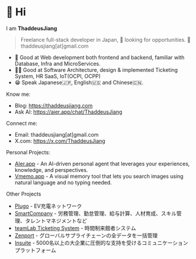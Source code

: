 # 👋 Hi

I am **ThaddeusJiang**

> Freelance full-stack developer in Japan, 🤝 looking for opportunities.
> 📧 thaddeusjiang[at]gmail.com

* 🤘 Good at Web development both frontend and backend, familiar with Database, Infra and MicroServices.
* 🙋‍♂️ Good at Software Architecture, design & implemented Ticketing System, HR SaaS, IoT(OCPI, OCPP)
* 😁 Speak Japanese🇯🇵, English🇺🇸 and Chinese🇨🇳.

Know me:

* Blog: https://thaddeusjiang.com
* Ask AI: https://aier.app/chat/ThaddeusJiang

Connect me:

* Email: thaddeusjiang[at]gmail.com
* X.com: https://x.com/ThaddeusJiang

Personal Projects:

* [AIer.app](https://www.aier.app) - An AI-driven personal agent that leverages your experiences, knowledge, and perspectives.
* [Vmemo.app](https://vmemo.app) - A visual memory tool that lets you search images using natural language and no typing needed.

Other Projects

* [Plugo](https://plugo.co.jp) - EV充電ネットワーク
* [SmartCompany](https://smartcompany.jp/) - 労務管理、勤怠管理、給与計算、人材育成、スキル管理、タレントマネジメントなど
* [teamLab Ticketing System](https://www.team-lab.com/ticket) - 時間制来館者システム
* [Zenport](https://zenport.io) - グローバルサプライチェーンの全データを一括管理
* [Insuite](https://www.insuite.jp) - 5000名以上の大企業に圧倒的な支持を受けるコミュニケーションプラットフォーム

<!--START_SECTION:my_github-->
<!--END_SECTION:my_github-->

